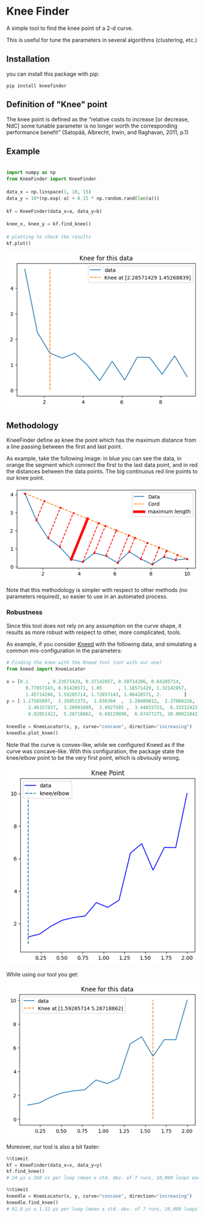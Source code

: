 # Knee Finder
A simple tool to find the knee point of a 2-d curve.

This is useful for tune the parameters in several algorithms (clustering, etc.)


## Installation
you can install this package with pip:

```commandline
pip install kneefinder
```

## Definition of "Knee" point
The knee point is defined as the “relative costs to increase [or decrease, NdC] some tunable parameter is no longer worth 
the corresponding performance benefit” (Satopää, Albrecht, Irwin, and Raghavan, 2011, p.1)


## Example

```python

import numpy as np
from KneeFinder import KneeFinder

data_x = np.linspace(1, 10, 15)
data_y = 10*(np.exp(-a) + 0.15 * np.random.rand(len(a)))

kf = KneeFinder(data_x=a, data_y=b)

knee_x, knee_y = kf.find_knee()

# plotting to check the results
kf.plot()

```

![clustering_data](/imgs/knee.png?raw=true "Knee searching method")

## Methodology
KneeFinder define as knee the point which has the maximum distance 
from a line passing between the first and last point.

As example, take the following image: in blue you can see the data, 
in orange the segment which connect the first to the last data point, and
in red the distances between the data points. The big continuous red line points to our
knee point.

![clustering_data](/imgs/sagitta.png?raw=true "Knee searching method")

Note that this methodology is simpler with respect to other methods (no parameters required), 
so easier to use in an automated process.

### Robustness
Since this tool does not rely on any assumption on the curve shape, 
it results as more robust with respect to other, more complicated, tools. 

As example, if you consider [Kneed](https://github.com/arvkevi/kneed) with the following data, 
and simulating a common mis-configuration in the parameters:

```python
# Finding the knee with the Kneed tool (not with our one)
from kneed import KneeLocator

x = [0.1       , 0.23571429, 0.37142857, 0.50714286, 0.64285714,
       0.77857143, 0.91428571, 1.05      , 1.18571429, 1.32142857,
       1.45714286, 1.59285714, 1.72857143, 1.86428571, 2.        ]
y = [ 1.17585897,  1.35051375,  1.836304  ,  2.20409812,  2.37060316,
        2.46157837,  3.28991099,  2.9927505 ,  3.44015722,  6.33212422,
        6.92051422,  5.28718862,  6.69129098,  6.67477275, 10.00921042]

kneedle = KneeLocator(x, y, curve="concave", direction="increasing")
kneedle.plot_knee()

```
Note that the curve is convex-like, while we configured Kneed as if the curve was concave-like. 
With this configuration, the package state the knee/elbow point to be the very first point, 
which is obviously wrong.

![kneed_wrong](/imgs/wrong_knee.png?raw=true "Kneed mistake")

While using our tool you get:

![kneed_right](/imgs/good_knee.png?raw=true "Kneed correct")

Moreover, our tool is also a bit faster:

```python
%%timeit
kf = KneeFinder(data_x=x, data_y=y)
kf.find_knee()
# 24 µs ± 268 ns per loop (mean ± std. dev. of 7 runs, 10,000 loops each)
```

```python
%%timeit
kneedle = KneeLocator(x, y, curve="concave", direction="increasing")
kneedle.find_knee()
# 91.8 µs ± 1.32 µs per loop (mean ± std. dev. of 7 runs, 10,000 loops each)
```



